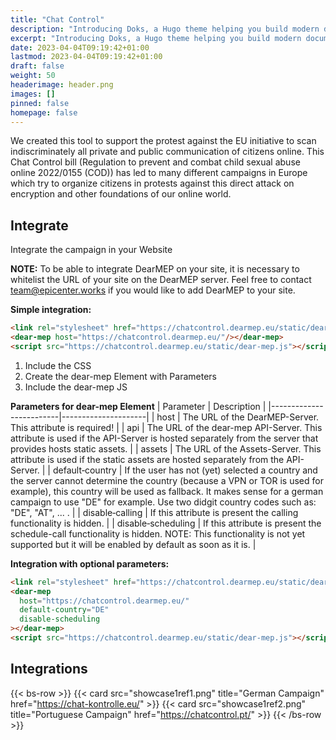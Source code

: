 ```yaml
---
title: "Chat Control"
description: "Introducing Doks, a Hugo theme helping you build modern documentation websites that are secure, fast, and SEO-ready — by default."
excerpt: "Introducing Doks, a Hugo theme helping you build modern documentation websites that are secure, fast, and SEO-ready — by default."
date: 2023-04-04T09:19:42+01:00
lastmod: 2023-04-04T09:19:42+01:00
draft: false
weight: 50
headerimage: header.png
images: []
pinned: false
homepage: false
---
```


We created this tool to support the protest against the EU initiative to scan indiscriminately all private and public communication of citizens online. This Chat Control bill (Regulation to prevent and combat child sexual abuse online 2022/0155 (COD)) has led to many different campaigns in Europe which try to organize citizens in protests against this direct attack on encryption and other foundations of our online world.

## Integrate
Integrate the campaign in your Website

**NOTE:** To be able to integrate DearMEP on your site, it is necessary to whitelist the URL of your site on the DearMEP server. Feel free to contact [team@epicenter.works](mailto:team@epicenter.works) if you would like to add DearMEP to your site.

**Simple integration:**
```html
<link rel="stylesheet" href="https://chatcontrol.dearmep.eu/static/dear-mep.css" type="text/css"/>
<dear-mep host="https://chatcontrol.dearmep.eu/"/></dear-mep>
<script src="https://chatcontrol.dearmep.eu/static/dear-mep.js"></script>
```
1. Include the CSS
2. Create the dear-mep Element with Parameters
3. Include the dear-mep JS

**Parameters for dear-mep Element**
| Parameter               | Description         |
|-------------------------|---------------------|
| host                    | The URL of the DearMEP-Server. This attribute is required! |
| api                     | The URL of the dear-mep API-Server. This attribute is used if the API-Server is hosted separately from the server that provides hosts static assets. |
| assets                  | The URL of the Assets-Server. This attribute is used if the static assets are hosted separately from the API-Server. |
| default&#8209;country         | If the user has not (yet) selected a country and the server cannot determine the country (because a VPN or TOR is used for example), this country will be used as fallback. It makes sense for a german campaign to use "DE" for example. Use two didgit country codes such as: "DE", "AT", ... . |
| disable&#8209;calling         | If this attribute is present the calling functionality is hidden. |
| disable&#8209;scheduling      | If this attribute is present the schedule-call functionality is hidden. NOTE: This functionality is not yet supported but it will be enabled by default as soon as it is. |

**Integration with optional parameters:**
```html
<link rel="stylesheet" href="https://chatcontrol.dearmep.eu/static/dear-mep.css" type="text/css"/>
<dear-mep
  host="https://chatcontrol.dearmep.eu/"
  default-country="DE"
  disable-scheduling
></dear-mep>
<script src="https://chatcontrol.dearmep.eu/static/dear-mep.js"></script>s
```

## Integrations
{{< bs-row >}}
  {{< card src="showcase1ref1.png" title="German Campaign" href="https://chat-kontrolle.eu/" >}}
  {{< card src="showcase1ref2.png" title="Portuguese Campaign" href="https://chatcontrol.pt/" >}}
{{< /bs-row >}}
